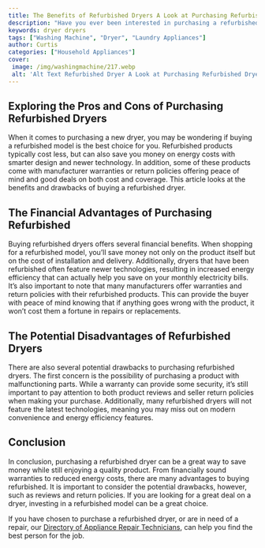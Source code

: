 ```yaml
---
title: The Benefits of Refurbished Dryers A Look at Purchasing Refurbished Dryers
description: "Have you ever been interested in purchasing a refurbished dryer Learn the benefits of doing so and discover the advantages of buying a refurbished dryer in this blog post"
keywords: dryer dryers
tags: ["Washing Machine", "Dryer", "Laundry Appliances"]
author: Curtis
categories: ["Household Appliances"]
cover: 
 image: /img/washingmachine/217.webp
 alt: 'Alt Text Refurbished Dryer A Look at Purchasing Refurbished Dryers'
---
```

## Exploring the Pros and Cons of Purchasing Refurbished Dryers
When it comes to purchasing a new dryer, you may be wondering if buying a refurbished model is the best choice for you. Refurbished products typically cost less, but can also save you money on energy costs with smarter design and newer technology. In addition, some of these products come with manufacturer warranties or return policies offering peace of mind and good deals on both cost and coverage. This article looks at the benefits and drawbacks of buying a refurbished dryer.

## The Financial Advantages of Purchasing Refurbished
Buying refurbished dryers offers several financial benefits. When shopping for a refurbished model, you’ll save money not only on the product itself but on the cost of installation and delivery. Additionally, dryers that have been refurbished often feature newer technologies, resulting in increased energy efficiency that can actually help you save on your monthly electricity bills. It’s also important to note that many manufacturers offer warranties and return policies with their refurbished products. This can provide the buyer with peace of mind knowing that if anything goes wrong with the product, it won’t cost them a fortune in repairs or replacements.

## The Potential Disadvantages of Refurbished Dryers
There are also several potential drawbacks to purchasing refurbished dryers. The first concern is the possibility of purchasing a product with malfunctioning parts. While a warranty can provide some security, it’s still important to pay attention to both product reviews and seller return policies when making your purchase. Additionally, many refurbished dryers will not feature the latest technologies, meaning you may miss out on modern convenience and energy efficiency features.

## Conclusion
In conclusion, purchasing a refurbished dryer can be a great way to save money while still enjoying a quality product. From financially sound warranties to reduced energy costs, there are many advantages to buying refurbished. It is important to consider the potential drawbacks, however, such as reviews and return policies. If you are looking for a great deal on a dryer, investing in a refurbished model can be a great choice. 

If you have chosen to purchase a refurbished dryer, or are in need of a repair, our [Directory of Appliance Repair Technicians](./pages/appliance-repair-technicians), can help you find the best person for the job.
